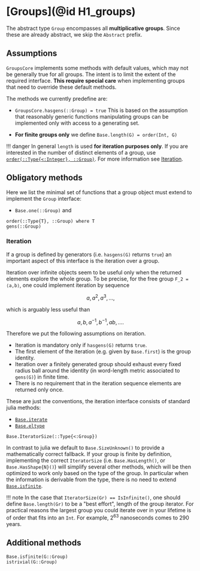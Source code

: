 # [Groups](@id H1_groups)

The abstract type `Group` encompasses all **multiplicative groups**.
Since these are already abstract, we skip the `Abstract` prefix.

## Assumptions

`GroupsCore` implements some methods with default values, which may not be
generally true for all groups. The intent is to limit the extent of the required
interface. **This require special care** when implementing groups that need to
override these default methods.

The methods we currently predefine are:

* `GroupsCore.hasgens(::Group) = true`
  This is based on the assumption that reasonably generic functions
  manipulating groups can be implemented only with access to a generating set.

* **For finite groups only** we define `Base.length(G) = order(Int, G)`

!!! danger
    In general `length` is used **for iteration purposes only**.
    If you are interested in the number of distinct elements of a group, use
    [`order(::Type{<:Integer}, ::Group)`](@ref). For more information see
    [Iteration](@ref).

## Obligatory methods

Here we list the minimal set of functions that a group object must extend to
implement the `Group` interface:

* `Base.one(::Group)` and

```@docs
order(::Type{T}, ::Group) where T
gens(::Group)
```

### Iteration

If a group is defined by generators (i.e. `hasgens(G)` returns `true`) an
important aspect of this interface is the iteration over a group.

Iteration over infinite objects seem to be useful only when the returned
elements explore the whole group. To be precise, for the free group
``F_2 = ⟨a,b⟩``, one could implement iteration by sequence

```math
a, a^2, a^3, \ldots,
```

which is arguably less useful than

```math
a, b, a^{-1}, b^{-1}, ab, \ldots.
```

Therefore we put the following assumptions on iteration.

* Iteration is mandatory only if `hasgens(G)` returns `true`.
* The first element of the iteration (e.g. given by `Base.first`) is the
  group identity.
* Iteration over a finitely generated group should exhaust every fixed radius
  ball around the identity (in word-length metric associated to `gens(G)`) in finite time.
* There is no requirement that in the iteration sequence elements are returned
  only once.

These are just the conventions, the iteration interface consists of standard
julia methods:

* [`Base.iterate`](https://docs.julialang.org/en/v1/base/collections/#Base.iterate)
* [`Base.eltype`](https://docs.julialang.org/en/v1/base/collections/#Base.eltype)

```@docs
Base.IteratorSize(::Type{<:Group})
```

In contrast to julia we default to `Base.SizeUnknown()` to provide a
mathematically correct fallback. If your group is finite by definition,
implementing the correct `IteratorSize` (i.e. `Base.HasLength()`, or
`Base.HasShape{N}()`) will simplify several other methods, which will be then
optimized to work only based on the type of the group. In particular when the
information is derivable from the type, there is no need to extend
[`Base.isfinite`](@ref).

!!! note
    In the case that `IteratorSize(Gr) == IsInfinite()`, one should define
    `Base.length(Gr)` to be a "best effort", length of the group iterator.
    For practical reasons the largest group you could iterate over in your
    lifetime is of order that fits into an `Int`. For example, $2^{63}$
    nanoseconds comes to 290 years.

## Additional methods

```@docs
Base.isfinite(G::Group)
istrivial(G::Group)
```
